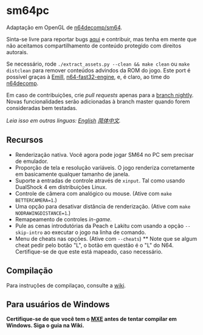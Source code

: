 # sm64pc
Adaptação em OpenGL de [n64decomp/sm64](https://github.com/n64decomp/sm64). 

Sinta-se livre para reportar bugs [aqui](https://github.com/sm64pc/sm64pc/issues) e contribuir, mas tenha em mente que não
aceitamos compartilhamento de conteúdo protegido com direitos autorais.

Se necessário, rode `./extract_assets.py --clean && make clean` ou `make distclean` para remover conteúdos advindos da ROM do jogo.
Este port é possível graças à [Emill](https://github.com/Emill), [n64-fast32-engine](https://github.com/Emill/n64-fast3d-engine/), e, é claro, ao
time do [n64decomp](https://github.com/n64decomp).

Em caso de contribuições, crie _pull requests_ apenas para a [branch nightly](https://github.com/sm64pc/sm64pc/tree/nightly/).
Novas funcionalidades serão adicionadas à branch master quando forem consideradas bem testadas.

*Leia isso em outras linguas: [English](README.md) [简体中文](README_zh_CN.md).*

## Recursos

 * Renderização nativa. Você agora pode jogar SM64 no PC sem precisar de emulador.
 * Proporção de tela e resolução variáveis. O jogo renderiza corretamente em basicamente qualquer tamanho de janela.
 * Suporte a entradas de controle através de `xinput`. Tal como usando DualShock 4 em distribuições Linux.
 * Controle de câmera com analógico ou mouse. (Ative com `make BETTERCAMERA=1`.)
 * Uma opção para desativar distância de renderização. (Ative com `make NODRAWINGDISTANCE=1`.)
 * Remapeamento de controles _in-game_.
 * Pule as cenas introdutórias da Peach e Lakitu com usando a opção `--skip-intro` ao executar o jogo na linha de comando.
 * Menu de cheats nas opções. (Ative com `--cheats`)
 ** Note que se algum cheat pedir pelo botão "L", o botão em questão é o "L" do N64. Certifique-se de que este está mapeado, caso necessário.

## Compilação
Para instruções de compilaçao, consulte a [wiki](https://github.com/sm64pc/sm64pc/wiki).

## Para usuários de Windows

**Certifique-se de que você tem o [MXE](mxe.cc) antes de tentar compilar em Windows. Siga o guia na Wiki.**
